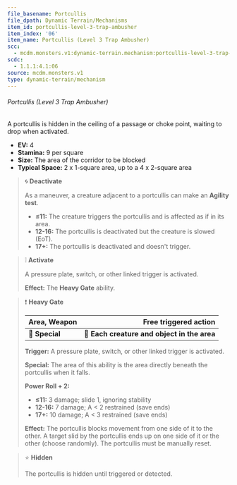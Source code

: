 ```yaml
---
file_basename: Portcullis
file_dpath: Dynamic Terrain/Mechanisms
item_id: portcullis-level-3-trap-ambusher
item_index: '06'
item_name: Portcullis (Level 3 Trap Ambusher)
scc:
  - mcdm.monsters.v1:dynamic-terrain.mechanism:portcullis-level-3-trap-ambusher
scdc:
  - 1.1.1:4.1:06
source: mcdm.monsters.v1
type: dynamic-terrain/mechanism
---
```


###### Portcullis (Level 3 Trap Ambusher)

A portcullis is hidden in the ceiling of a passage or choke point, waiting to drop when activated.

- **EV:** 4
- **Stamina:** 9 per square
- **Size:** The area of the corridor to be blocked
- **Typical Space:** 2 x 1-square area, up to a 4 x 2-square area

> 🌀 **Deactivate**
>
> As a maneuver, a creature adjacent to a portcullis can make an **Agility test**.
>
> - **≤11:** The creature triggers the portcullis and is affected as if in its area.
> - **12-16:** The portcullis is deactivated but the creature is slowed (EoT).
> - **17+:** The portcullis is deactivated and doesn't trigger.

> ❕ **Activate**
>
> A pressure plate, switch, or other linked trigger is activated.
>
> **Effect:** The **Heavy Gate** ability.

> ❗️ **Heavy Gate**
>
> | **Area, Weapon** |                   **Free triggered action** |
> | ---------------- | ------------------------------------------: |
> | **📏 Special**   | **🎯 Each creature and object in the area** |
>
> **Trigger:** A pressure plate, switch, or other linked trigger is activated.
>
> **Special:** The area of this ability is the area directly beneath the portcullis when it falls.
>
> **Power Roll + 2:**
>
> - **≤11:** 3 damage; slide 1, ignoring stability
> - **12-16:** 7 damage; A < 2 restrained (save ends)
> - **17+:** 10 damage; A < 3 restrained (save ends)
>
> **Effect:** The portcullis blocks movement from one side of it to the other. A target slid by the portcullis ends up on one side of it or the other (choose randomly). The portcullis must be manually reset.

> ⭐️ **Hidden**
>
> The portcullis is hidden until triggered or detected.
